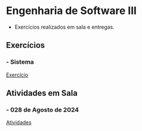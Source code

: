 # Engenharia de Software III

* Exercícios realizados em sala e entregas.

## Exercícios

### - Sistema

[Exercício](https://github.com/claudiohpo/Fatec_ADS/tree/main/Engenharia%20de%20Software%20III/Exercícios/Sistema)



## Atividades em Sala

### - 028 de Agosto de 2024

[Atividades](https://github.com/claudiohpo/Fatec_ADS/tree/main/Engenharia%20de%20Software%20III/Atividades%20em%20Sala/Aulas/Aula%2028-08-2024)